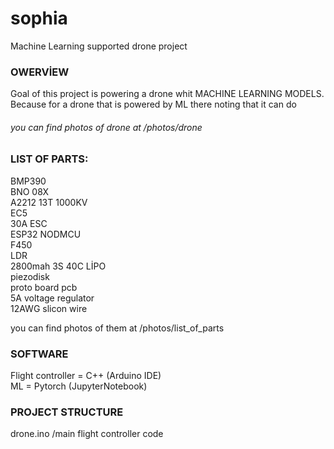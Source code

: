 # sophia  
Machine Learning supported drone project  

### OWERVİEW
Goal of this project is powering a drone whit MACHINE LEARNING MODELS. Because for a drone that is powered by ML there noting that it can do  
###### you can find photos of drone at /photos/drone

### LIST OF PARTS:  

BMP390  
BNO 08X  
A2212 13T 1000KV  
EC5  
30A ESC  
ESP32 NODMCU  
F450  
LDR  
2800mah 3S 40C LİPO  
piezodisk  
proto board pcb  
5A voltage regulator  
12AWG slicon wire  

you can find photos of them at /photos/list_of_parts


### SOFTWARE
Flight controller = C++ (Arduino IDE)  
ML = Pytorch (JupyterNotebook)  

### PROJECT STRUCTURE
drone.ino /main flight controller code
